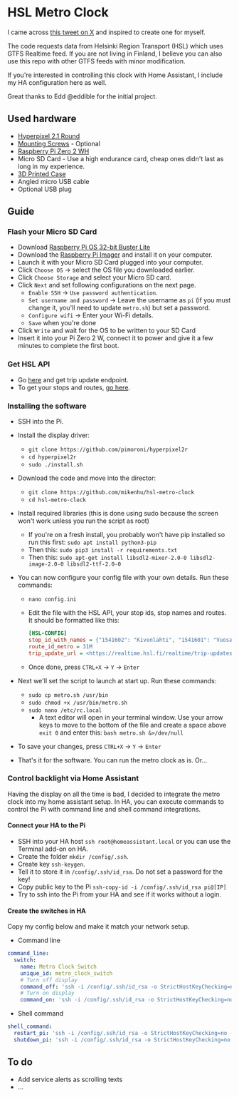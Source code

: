 # HSL Metro Clock

I came across [this tweet on X](https://twitter.com/eddible/status/1564917603180617731?s=20&t=dcHyyQINVi-xO-h7mmJiKw) and inspired to create one for myself.

The code requests data from Helsinki Region Transport (HSL) which uses GTFS Realtime feed. If you are not living in Finland, I believe you can also use this repo with other GTFS feeds with minor modification.

If you're interested in controlling this clock with Home Assistant, I include my HA configuration here as well.

Great thanks to Edd @eddible for the initial project.

## Used hardware

* [Hyperpixel 2.1 Round](https://shop.pimoroni.com/products/hyperpixel-round?variant=39381081882707)
* [Mounting Screws](https://shop.pimoroni.com/products/short-pi-standoffs-for-hyperpixel-round?variant=39384564236371) - Optional
* [Raspberry Pi Zero 2 WH](https://shop.pimoroni.com/products/raspberry-pi-zero-w?variant=39458414297171)
* Micro SD Card - Use a high endurance card, cheap ones didn't last as long in my experience.
* [3D Printed Case](https://cults3d.com/en/3d-model/gadget/sphere-enclosure-w-bump-legs-m3o101-for-pimoroni-hyperpixel-2-1-round-touch-and-raspberry-pi)
* Angled micro USB cable
* Optional USB plug

## Guide

### Flash your Micro SD Card

* Download [Raspberry Pi OS 32-bit Buster Lite](https://downloads.raspberrypi.org/raspios_oldstable_lite_armhf/images/raspios_oldstable_lite_armhf-2023-05-03/)
* Download the [Raspberry Pi Imager](https://www.raspberrypi.com/software/) and install it on your computer.
* Launch it with your Micro SD Card plugged into your computer.
* Click `Choose OS` → select the OS file you downloaded earlier.
* Click `Choose Storage` and select your Micro SD card.
* Click `Next` and set following configurations on the next page.
  * `Enable SSH` → `Use password authentication`.
  * `Set username and password` → Leave the username as `pi` (if you must change it, you'll need to update `metro.sh`) but set a password.
  * `Configure wifi` → Enter your Wi-Fi details.
  * `Save` when you're done
* Click `Write` and wait for the OS to be written to your SD Card
* Insert it into your Pi Zero 2 W, connect it to power and give it a few minutes to complete the first boot.  

### Get HSL API

* Go [here](https://hsldevcom.github.io/gtfs_rt/) and get trip update endpoint.
* To get your stops and routes, [go here](https://transitfeeds.com/p/helsinki-regional-transport/735/latest/stops).

### Installing the software

* SSH into the Pi.
* Install the display driver:
  * `git clone https://github.com/pimoroni/hyperpixel2r`
  * `cd hyperpixel2r`
  * `sudo ./install.sh`
* Download the code and move into the director:  
  * `git clone https://github.com/mikenhu/hsl-metro-clock`
  * `cd hsl-metro-clock`
* Install required libraries (this is done using sudo because the screen won't work unless you run the script as root)
  * If you're on a fresh install, you probably won't have pip installed so run this first: `sudo apt install python3-pip`
  * Then this: `sudo pip3 install -r requirements.txt`
  * Then this: `sudo apt-get install libsdl2-mixer-2.0-0 libsdl2-image-2.0-0 libsdl2-ttf-2.0-0`
* You can now configure your config file with your own details. Run these commands:
  * `nano config.ini`
  * Edit the file with the HSL API, your stop ids, stop names and routes. It should be formatted like this:

    ```ini
    [HSL-CONFIG]
    stop_id_with_names = {"1541602": "Kivenlahti", "1541601": "Vuosaari"}
    route_id_metro = 31M
    trip_update_url = <https://realtime.hsl.fi/realtime/trip-updates/v2/hsl>
    ```

  * Once done, press `CTRL+X` → `Y` → `Enter`
* Next we'll set the script to launch at start up. Run these commands:
  * `sudo cp metro.sh /usr/bin`
  * `sudo chmod +x /usr/bin/metro.sh`
  * `sudo nano /etc/rc.local`
    * A text editor will open in your terminal window. Use your arrow keys to move to the bottom of the file and create a space above `exit 0` and enter this: `bash metro.sh &>/dev/null`

* To save your changes, press `CTRL+X` → `Y` → `Enter`
* That's it for the software. You can run the metro clock as is. Or...

### Control backlight via Home Assistant

Having the display on all the time is bad, I decided to integrate the metro clock into my home assistant setup. In HA, you can execute commands to control the Pi with command line and shell command integrations.

#### Connect your HA to the Pi

* SSH into your HA host `ssh root@homeassistant.local` or you can use the Terminal add-on on HA.
* Create the folder `mkdir /config/.ssh`.
* Create key `ssh-keygen`.
* Tell it to store it in `/config/.ssh/id_rsa`. Do not set a password for the key!
* Copy public key to the Pi `ssh-copy-id -i /config/.ssh/id_rsa pi@[IP]`
* Try to ssh into the Pi from your HA and see if it works without a login.

#### Create the switches in HA

Copy my config below and make it match your network setup.

* Command line

```yaml
command_line:
  switch:
    name: Metro Clock Switch
    unique_id: metro_clock_switch
    # Turn off display
    command_off: 'ssh -i /config/.ssh/id_rsa -o StrictHostKeyChecking=no -o UserKnownHostsFile=/dev/null -q pi@[IP] "sudo -E sh -c ''echo 1 > /sys/class/backlight/rpi_backlight/bl_power''"'
    # Turn on display
    command_on: 'ssh -i /config/.ssh/id_rsa -o StrictHostKeyChecking=no -o UserKnownHostsFile=/dev/null -q pi@[IP] "sudo -E sh -c ''echo 0 > /sys/class/backlight/rpi_backlight/bl_power''"'
```

* Shell command

```yaml
shell_command:
  restart_pi: 'ssh -i /config/.ssh/id_rsa -o StrictHostKeyChecking=no -o UserKnownHostsFile=/dev/null -q pi@[IP] "sudo reboot"'
  shutdown_pi: 'ssh -i /config/.ssh/id_rsa -o StrictHostKeyChecking=no -o UserKnownHostsFile=/dev/null -q pi@[IP] "sudo shutdown -h now"'
```

## To do

* Add service alerts as scrolling texts
* ...
